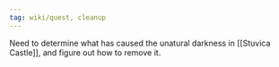 ```yaml
---
tag: wiki/quest, cleanup
---
```



Need to determine what has caused the unatural darkness in [[Stuvica Castle]], and figure out how to remove it.
